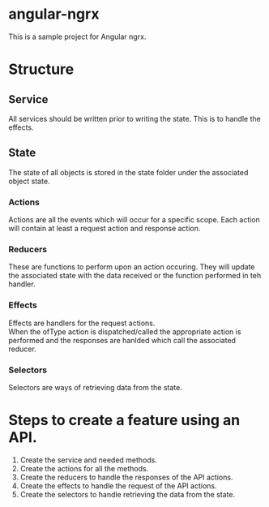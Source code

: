 # angular-ngrx
This is a sample project for Angular ngrx.

# Structure
## Service
All services should be written prior to writing the state.  This is to handle the effects.

## State
The state of all objects is stored in the state folder under the associated object state.

### Actions
Actions are all the events which will occur for a specific scope.
Each action will contain at least a request action and response action.

### Reducers
These are functions to perform upon an action occuring.
They will update the associated state with the data received or the function performed in teh handler.

### Effects
Effects are handlers for the request actions.  
When the ofType action is dispatched/called the appropriate action is performed and the responses are hanlded which call the associated reducer.

### Selectors
Selectors are ways of retrieving data from the state.

# Steps to create a feature using an API.
1. Create the service and needed methods.
2. Create the actions for all the methods.
3. Create the reducers to handle the responses of the API actions.
4. Create the effects to handle the request of the API actions.
5. Create the selectors to handle retrieving the data from the state.
